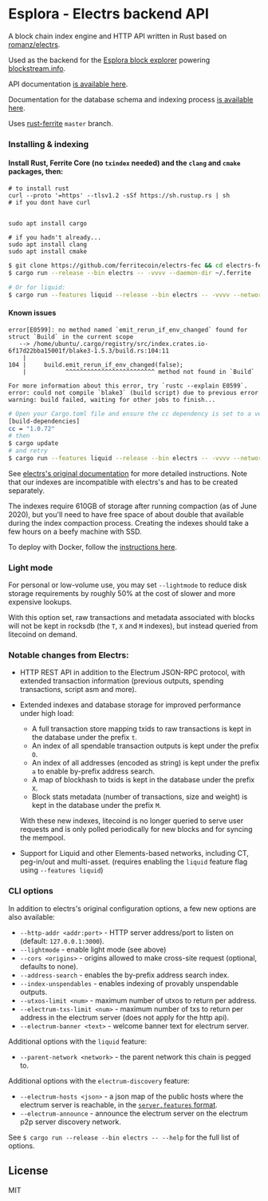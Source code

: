 # Esplora - Electrs backend API

A block chain index engine and HTTP API written in Rust based on [romanz/electrs](https://github.com/romanz/electrs).

Used as the backend for the [Esplora block explorer](https://github.com/Blockstream/esplora) powering [blockstream.info](https://blockstream.info/).

API documentation [is available here](https://github.com/blockstream/esplora/blob/master/API.md).

Documentation for the database schema and indexing process [is available here](doc/schema.md).

Uses [rust-ferrite](https://github.com/ferritecoin/rust-ferrite) `master` branch.

### Installing & indexing

#### Install Rust, Ferrite Core (no `txindex` needed) and the `clang` and `cmake` packages, then:
```
# to install rust
curl --proto '=https' --tlsv1.2 -sSf https://sh.rustup.rs | sh
# if you dont have curl


sudo apt install cargo

# if you hadn't already...
sudo apt install clang
sudo apt install cmake
```

```bash
$ git clone https://github.com/ferritecoin/electrs-fec && cd electrs-fec
$ cargo run --release --bin electrs -- -vvvv --daemon-dir ~/.ferrite

# Or for liquid:
$ cargo run --features liquid --release --bin electrs -- -vvvv --network liquid --daemon-dir ~/.liquid
```

#### Known issues
```
error[E0599]: no method named `emit_rerun_if_env_changed` found for struct `Build` in the current scope
   --> /home/ubuntu/.cargo/registry/src/index.crates.io-6f17d22bba15001f/blake3-1.5.3/build.rs:104:11
    |
104 |     build.emit_rerun_if_env_changed(false);
    |           ^^^^^^^^^^^^^^^^^^^^^^^^^ method not found in `Build`

For more information about this error, try `rustc --explain E0599`.
error: could not compile `blake3` (build script) due to previous error
warning: build failed, waiting for other jobs to finish...
```
```bash
# Open your Cargo.toml file and ensure the cc dependency is set to a version that includes the emit_rerun_if_env_changed method:
[build-dependencies]
cc = "1.0.72"
# then
$ cargo update
# and retry
$ cargo run --features liquid --release --bin electrs -- -vvvv --network liquid --daemon-dir ~/.liquid
```

See [electrs's original documentation](https://github.com/romanz/electrs/blob/master/doc/usage.md) for more detailed instructions.
Note that our indexes are incompatible with electrs's and has to be created separately.

The indexes require 610GB of storage after running compaction (as of June 2020), but you'll need to have
free space of about double that available during the index compaction process.
Creating the indexes should take a few hours on a beefy machine with SSD.

To deploy with Docker, follow the [instructions here](https://github.com/Blockstream/esplora#how-to-build-the-docker-image).

### Light mode

For personal or low-volume use, you may set `--lightmode` to reduce disk storage requirements
by roughly 50% at the cost of slower and more expensive lookups.

With this option set, raw transactions and metadata associated with blocks will not be kept in rocksdb
(the `T`, `X` and `M` indexes),
but instead queried from litecoind on demand.

### Notable changes from Electrs:

- HTTP REST API in addition to the Electrum JSON-RPC protocol, with extended transaction information
  (previous outputs, spending transactions, script asm and more).

- Extended indexes and database storage for improved performance under high load:

  - A full transaction store mapping txids to raw transactions is kept in the database under the prefix `t`.
  - An index of all spendable transaction outputs is kept under the prefix `O`.
  - An index of all addresses (encoded as string) is kept under the prefix `a` to enable by-prefix address search.
  - A map of blockhash to txids is kept in the database under the prefix `X`.
  - Block stats metadata (number of transactions, size and weight) is kept in the database under the prefix `M`.

  With these new indexes, litecoind is no longer queried to serve user requests and is only polled
  periodically for new blocks and for syncing the mempool.

- Support for Liquid and other Elements-based networks, including CT, peg-in/out and multi-asset.
  (requires enabling the `liquid` feature flag using `--features liquid`)

### CLI options

In addition to electrs's original configuration options, a few new options are also available:

- `--http-addr <addr:port>` - HTTP server address/port to listen on (default: `127.0.0.1:3000`).
- `--lightmode` - enable light mode (see above)
- `--cors <origins>` - origins allowed to make cross-site request (optional, defaults to none).
- `--address-search` - enables the by-prefix address search index.
- `--index-unspendables` - enables indexing of provably unspendable outputs.
- `--utxos-limit <num>` - maximum number of utxos to return per address.
- `--electrum-txs-limit <num>` - maximum number of txs to return per address in the electrum server (does not apply for the http api).
- `--electrum-banner <text>` - welcome banner text for electrum server.

Additional options with the `liquid` feature:
- `--parent-network <network>` - the parent network this chain is pegged to.

Additional options with the `electrum-discovery` feature:
- `--electrum-hosts <json>` - a json map of the public hosts where the electrum server is reachable, in the [`server.features` format](https://electrumx.readthedocs.io/en/latest/protocol-methods.html#server.features).
- `--electrum-announce` - announce the electrum server on the electrum p2p server discovery network.

See `$ cargo run --release --bin electrs -- --help` for the full list of options.

## License

MIT
